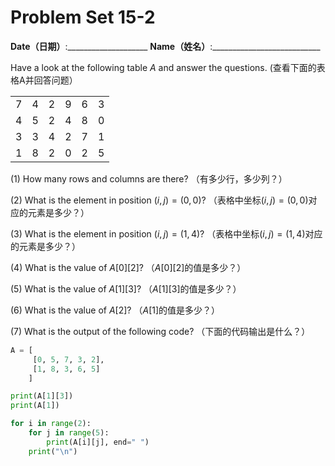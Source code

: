 # Problem Set 15-2
**Date（日期）**:____________________   **Name（姓名）**:___________________________

Have a look at the following table $A$ and answer the questions. (查看下面的表格A并回答问题）

<table>
  <tbody>
    <tr>
      <td>7</td>
      <td>4</td>
      <td>2</td>
      <td>9</td>
      <td>6</td>
      <td>3</td>
    </tr>
    <tr>
      <td>4</td>
      <td>5</td>
      <td>2</td>
      <td>4</td>
      <td>8</td>
      <td>0</td>
    </tr>
    <tr>
      <td>3</td>
      <td>3</td>
      <td>4</td>
      <td>2</td>
      <td>7</td>
      <td>1</td>
    </tr>
    <tr>
      <td>1</td>
      <td>8</td>
      <td>2</td>
      <td>0</td>
      <td>2</td>
      <td>5</td>
    </tr>
  </tbody>
</table>

(1) How many rows and columns are there?  （有多少行，多少列？）

(2) What is the element in position $(i,j)=(0,0)$? （表格中坐标$(i,j)=(0,0)$对应的元素是多少？）

(3) What is the element in position $(i,j)=(1,4)$? （表格中坐标$(i,j)=(1,4)$对应的元素是多少？）

(4) What is the value of $A[0][2]$?  （$A[0][2]$的值是多少？）

(5) What is the value of $A[1][3]$?  （$A[1][3]$的值是多少？）

(6) What is the value of $A[2]$?  （$A[1]$的值是多少？）

(7) What is the output of the following code? （下面的代码输出是什么？）

```python
A = [
     [0, 5, 7, 3, 2],
     [1, 8, 3, 6, 5]
    ]

print(A[1][3])
print(A[1])

for i in range(2):
    for j in range(5):
        print(A[i][j], end=" ")
    print("\n")
```
